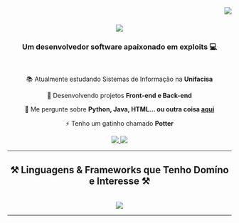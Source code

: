 <img align="right" src="https://visitor-badge.laobi.icu/badge?page_id=ricardomdn.ricardomdn" />

<h1 align="center">
    <img src="https://readme-typing-svg.herokuapp.com/?font=Righteous&size=35&center=true&vCenter=true&width=500&height=70&duration=3500&lines=Olá!+👋+Tudo+Bem?;+Me+Chamo+Ricardo+Manhães!;" />
</h1>

<h3 align="center">Um desenvolvedor software apaixonado em exploits 💻</h3>

<br/>

<div align="center">
 
 📚 Atualmente estudando Sistemas de Informação na **Unifacisa**
 
 🌱 Desenvolvendo projetos **Front-end e Back-end**

💬 Me pergunte sobre **Python, Java, HTML... ou outra coisa [aqui](https://github.com/ricardomdn/ricardomdn/issues)**

⚡ Tenho um gatinho chamado **Potter**

 </div>
 
<div align="center"> 
  <a href="mailto:ricardomanhaes77@gmail.com">
    <img src="https://img.shields.io/badge/Gmail-333333?style=for-the-badge&logo=gmail&logoColor=red" />
  </a>
  <a href="https://www.linkedin.com/in/ricardo-manh%C3%A3es-831a86301/" target="_blank">
    <img src="https://img.shields.io/badge/LinkedIn-0077B5?style=for-the-badge&logo=linkedin&logoColor=white" target="_blank" />
  </a>
 <!-- <a href="https://meusite.com" target="_blank">
     <img src="https://img.shields.io/badge/Portfolio-FF5722?style=for-the-badge&logo=todoist&logoColor=white" target="_blank" /> <!-- sqlite, safari, google-chrome are other good icon options -->
  </a>
</div>

 <hr/>
 
<h2 align="center">⚒️ Linguagens & Frameworks que Tenho Domíno e Interesse ⚒️</h2>
<br/>
<div align="center">
    <img src="https://skillicons.dev/icons?i=html,css,python,java,bootstrap" />
   <!-- <img src="https://skillicons.dev/icons?i=nodejs,python,javascript,typescript,express,firebase,mongodb,c,java,nextjs,mysql,flask" /><br> -->
</div>

<hr/>



<br/>

